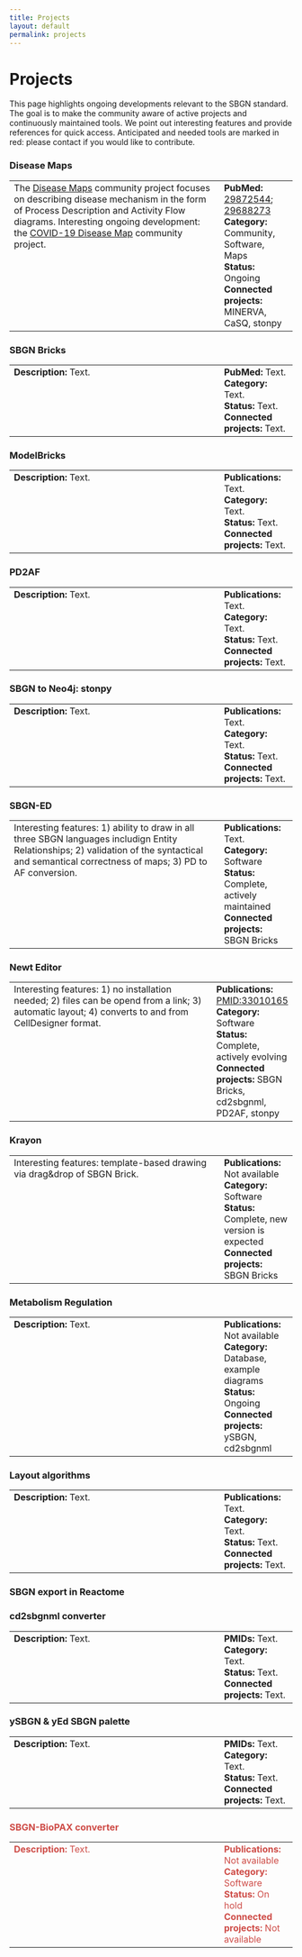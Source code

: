 ```yaml
---
title: Projects
layout: default
permalink: projects
---
```


# Projects

This page highlights ongoing developments relevant to the SBGN standard. The goal is to make the community aware of active projects and continuously maintained tools. We point out interesting features and provide references for quick access. Anticipated and needed tools are marked in red: please contact if you would like to contribute.

<!--
<a href="URL" target="_blank">TEXT</a>
-->

### Disease Maps

<table>
    <tr>
        <td style="width:350px; vertical-align:top;  text-align:left;">
            The <a href="https://disease-maps.org/" target="_blank">Disease Maps</a> community project focuses on describing disease mechanism in the form of Process Description and Activity Flow diagrams. Interesting ongoing development: the <a href="https://covid.pages.uni.lu/" target="_blank">COVID-19 Disease Map</a> community project.
        </td>
        <td style="text-align:left; vertical-align:top; text-align:left; padding-left:1em;">
            <strong>PubMed: </strong><a href="https://www.ncbi.nlm.nih.gov/pubmed/29872544" target="_blank">29872544</a>; <a href="https://www.ncbi.nlm.nih.gov/pubmed/29688273" target="_blank">29688273</a><br />
            <strong>Category: </strong>Community, Software, Maps<br />
            <strong>Status: </strong>Ongoing<br />
            <strong>Connected projects: </strong>MINERVA, CaSQ, stonpy</td>
    </tr>
</table> 

### SBGN Bricks

<table>
    <tr>
        <td style="width:350px; vertical-align:top;  text-align:left;"><strong>Description: </strong>Text.</td>
        <td style="text-align:left; vertical-align:top; text-align:left; padding-left:1em;">
            <strong>PubMed: </strong>Text.<br />
            <strong>Category: </strong>Text.<br />
            <strong>Status: </strong>Text.<br />
            <strong>Connected projects: </strong>Text.</td>
    </tr>
</table> 

### ModelBricks

<table>
    <tr>
        <td style="width:350px; vertical-align:top;  text-align:left;">
            <strong>Description: </strong>Text.</td>
        <td style="text-align:left; vertical-align:top; text-align:left; padding-left:1em;">
            <strong>Publications: </strong>Text.<br />
            <strong>Category: </strong>Text.<br />
            <strong>Status: </strong>Text.<br />
            <strong>Connected projects: </strong>Text.</td>
    </tr>
</table> 

### PD2AF

<table>
    <tr>
        <td style="width:350px; vertical-align:top;  text-align:left;">
            <strong>Description: </strong>Text.</td>
        <td style="text-align:left; vertical-align:top; text-align:left; padding-left:1em;">
            <strong>Publications: </strong>Text.<br />
            <strong>Category: </strong>Text.<br />
            <strong>Status: </strong>Text.<br />
            <strong>Connected projects: </strong>Text.</td>
    </tr>
</table> 

### SBGN to Neo4j: stonpy

<table>
    <tr>
        <td style="width:350px; vertical-align:top;  text-align:left;">
            <strong>Description: </strong>Text.</td>
        <td style="text-align:left; vertical-align:top; text-align:left; padding-left:1em;">
            <strong>Publications: </strong>Text.<br />
            <strong>Category: </strong>Text.<br />
            <strong>Status: </strong>Text.<br />
            <strong>Connected projects: </strong>Text.</td>
    </tr>
</table> 

### SBGN-ED

<table>
    <tr>
        <td style="width:350px; vertical-align:top;  text-align:left;">
            Interesting features: 1) ability to draw in all three SBGN languages includign Entity Relationships; 2) validation of the syntactical and semantical correctness of maps; 3) PD to AF conversion.
        </td>
        <td style="text-align:left; vertical-align:top; text-align:left; padding-left:1em;">
            <strong>Publications: </strong>Text.<br />
            <strong>Category: </strong>Software<br />
            <strong>Status: </strong>Complete, actively maintained<br />
            <strong>Connected projects: </strong>SBGN Bricks</td>
    </tr>
</table>

### Newt Editor

<table>
    <tr>
        <td style="width:350px; vertical-align:top;  text-align:left;">
            Interesting features: 1) no installation needed; 2) files can be opend from a link; 3) automatic layout; 4) converts to and from CellDesigner format.
        </td>
        <td style="text-align:left; vertical-align:top; text-align:left; padding-left:1em;">
            <strong>Publications: </strong><a href="https://pubmed.ncbi.nlm.nih.gov/33010165/" target="_blank">PMID:33010165</a><br />
            <strong>Category: </strong>Software<br />
            <strong>Status: </strong>Complete, actively evolving<br />
            <strong>Connected projects: </strong>SBGN Bricks, cd2sbgnml, PD2AF, stonpy</td>
    </tr>
</table>

### Krayon

<table>
    <tr>
        <td style="width:350px; vertical-align:top;  text-align:left;">
            Interesting features: template-based drawing via drag&drop of SBGN Brick.
        </td>
        <td style="text-align:left; vertical-align:top; text-align:left; padding-left:1em;">
            <strong>Publications: </strong>Not available<br />
            <strong>Category: </strong>Software<br />
            <strong>Status: </strong>Complete, new version is expected<br />
            <strong>Connected projects: </strong>SBGN Bricks</td>
    </tr>
</table>

### Metabolism Regulation

<table>
    <tr>
        <td style="width:350px; vertical-align:top;  text-align:left;">
            <strong>Description: </strong>Text.
        </td>
        <td style="text-align:left; vertical-align:top; text-align:left; padding-left:1em;">
            <strong>Publications: </strong>Not available<br />
            <strong>Category: </strong>Database, example diagrams<br />
            <strong>Status: </strong>Ongoing<br />
            <strong>Connected projects: </strong>ySBGN, cd2sbgnml</td>
    </tr>
</table>

### Layout algorithms

<table>
    <tr>
        <td style="width:350px; vertical-align:top;  text-align:left;">
            <strong>Description: </strong>Text.</td>
        <td style="text-align:left; vertical-align:top; text-align:left; padding-left:1em;">
            <strong>Publications: </strong>Text.<br />
            <strong>Category: </strong>Text.<br />
            <strong>Status: </strong>Text.<br />
            <strong>Connected projects: </strong>Text.</td>
    </tr>
</table>

### SBGN export in Reactome



### cd2sbgnml converter

<table>
    <tr>
        <td style="width:350px; vertical-align:top;  text-align:left;"><strong>Description: </strong>Text.</td>
        <td style="text-align:left; vertical-align:top; text-align:left; padding-left:1em;">
            <strong>PMIDs: </strong>Text.<br />
            <strong>Category: </strong>Text.<br />
            <strong>Status: </strong>Text.<br />
            <strong>Connected projects: </strong>Text.</td>
    </tr>
</table> 

### ySBGN & yEd SBGN palette 

<table>
    <tr>
        <td style="width:350px; vertical-align:top;  text-align:left;"><strong>Description: </strong>Text.</td>
        <td style="text-align:left; vertical-align:top; text-align:left; padding-left:1em;">
            <strong>PMIDs: </strong>Text.<br />
            <strong>Category: </strong>Text.<br />
            <strong>Status: </strong>Text.<br />
            <strong>Connected projects: </strong>Text.</td>
    </tr>
</table> 

<h3 style="color:#ce4c47;">SBGN-BioPAX converter</h3>

<!-- works too
<h3><font color="#ce4c47">SBGN-BioPAX converter</font></h3>
-->

<!--
<font color="#ce4c47">
-->

<table style="color:#ce4c47;">
    <tr>
        <td style="width:350px; vertical-align:top;  text-align:left;">
            <strong>Description: </strong>Text.</td>
        <td style="text-align:left; vertical-align:top; text-align:left; padding-left:1em;">
            <strong>Publications: </strong>Not available<br />
            <strong>Category: </strong>Software<br />
            <strong>Status: </strong>On hold<br />
            <strong>Connected projects: </strong>Not available</td>
    </tr>
</table>
